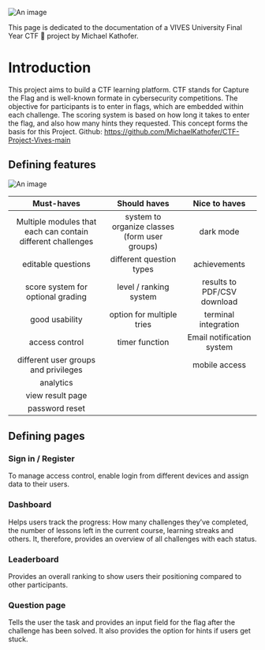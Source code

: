 ![An image](/HeroForVite.png)

This page is dedicated to the documentation of a VIVES University Final Year CTF :triangular_flag_on_post: project by Michael Kathofer.

# Introduction
This project aims to build a CTF learning platform. CTF stands for Capture the Flag and is well-known formate in cybersecurity competitions.
The objective for participants is to enter in flags, which are embedded within each challenge.
The scoring system is based on how long it takes to enter the flag, and also how many hints they requested.
This concept forms the basis for this Project. Github: https://github.com/MichaelKathofer/CTF-Project-Vives-main


## Defining features
![An image](/Hero3ForVite.png)

| Must-haves                                                 | Should haves                                  | Nice to haves              |
| :--------------------------------------------------------: |:---------------------------------------------:|:--------------------------:|
| Multiple modules that each can contain different challenges| system to organize classes (form user groups) | dark mode                  |
| editable questions                                         | different question types                      | achievements               |
| score system for optional grading                          | level / ranking system                        | results to PDF/CSV download|
| good usability                                             | option for multiple tries                     | terminal integration       |
|access control                                              | timer function                                | Email notification system  |
|different user groups and privileges                        |                                               | mobile access              |
|analytics                                                   ||
|view result page                                            ||
|password reset                                              ||


## Defining pages
### Sign in / Register
To manage access control, enable login from different devices and assign data to their users.

### Dashboard
Helps users track the progress: How many challenges they’ve completed,
the number of lessons left in the current course, learning streaks and others.
It, therefore, provides an overview of all challenges with each status.

### Leaderboard
Provides an overall ranking to show users their positioning compared to other participants.

### Question page
Tells the user the task and provides an input field for the flag after the challenge has been solved.
It also provides the option for hints if users get stuck.
